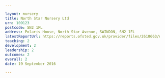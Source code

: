 ```yaml
---

layout: nursery
title: North Star Nursery Ltd
urn: 109123
postcode: SN2 1FL
address: Polaris House, North Star Avenue, SWINDON, SN2 1FL
latestReportUrl: https://reports.ofsted.gov.uk/provider/files/2610663/urn/109123.pdf
teaching: 2
development: 2
leadership: 2
outcomes: 2
overall: 2
date: 19 September 2016

---
```

